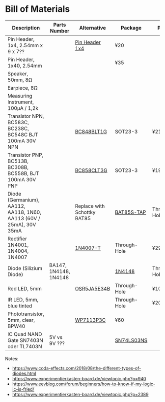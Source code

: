 # Bill of Materials

| Description            | Parts Number          | Alternative             | Package                | Price                  |
| ---------------------- | ---------------------- | ---------------------- | ---------------------- | ---------------------- |
| Pin Header, 1x4, 2.54mm x 9 x 7??| | [Pin Header 1x4](https://akizukidenshi.com/catalog/g/gC-10099/) | ¥20 | 
| Pin Header, 1x40, 2.54mm | | [](https://akizukidenshi.com/catalog/g/gC-00167/) | ¥35 |
| Speaker, 50mm, 8Ω      |                        |                        |                        |                        |
| Earpiece, 8Ω           |                        |                        |                        |                        |
| Measuring Instrument, 100μA / 1,2k |            |                        |                        |                        |
| Transistor NPN, BC583C, BC238C, BC548C BJT 100mA 30V NPN | | [BC848BLT1G](https://www.digikey.jp/en/products/detail/onsemi/BC848BLT1G/918348)| SOT23-3 |¥21 |
| Transistor PNP, BC513B, BC308B, BC558B, BJT 100mA 30V PNP | | [BC858CLT3G](https://www.digikey.jp/en/products/detail/onsemi/BC858CLT3G/1476091)| SOT23-3 | ¥19 |
| Diode (Germanium), AA112, AA118, 1N60, AA113 (60V / 25mA), 30V 35mA | | Replace with Schottky BAT85 | [BAT85S-TAP](https://www.digikey.jp/en/products/detail/vishay-general-semiconductor-diodes-division/BAT85S-TAP/3104127) | Through-Hole | ¥56 |
| Rectifier 1N4001, 1N4004, 1N4007 |     | [1N4007-T](https://www.digikey.jp/ja/products/detail/diodes-incorporated/1N4007-T/76454) | Through-Hole | ¥29 |
| Diode (Silizium Diode) | BA147, 1N4148, 1N4148 | | [1N4148](https://www.digikey.jp/en/products/detail/onsemi/1N4148/458603) | Through-Hole | ¥15 |
| Red LED, 5mm | |[OSR5JA5E34B](https://akizukidenshi.com/catalog/g/gI-12605/) | Through-Hole | ¥10 |
| IR LED, 5mm, blue tinted | | [](https://akizukidenshi.com/catalog/g/gI-13204/) | Through-Hole | ¥20 |
| Phototransistor, 5mm, clear, BPW40| | [WP7113P3C](https://www.digikey.jp/en/products/detail/kingbright/WP7113P3C/7318904) | ¥60 |
| IC Quad NAND Gate SN7403N oder TL7403N | 5V vs 9V ??? |  |[SN74LS03NS]() |  |

Notes:
- https://www.coda-effects.com/2018/08/the-different-types-of-diodes.html
- https://www.experimentierkasten-board.de/viewtopic.php?p=940
- https://www.eevblog.com/forum/beginners/how-to-know-if-my-logic-ic-is-fried/
- https://www.experimentierkasten-board.de/viewtopic.php?p=2389
